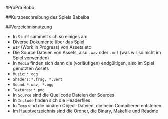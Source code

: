 #ProPra Bobo

##Kurzbeschreibung des Spiels
Babelba

##Verzeichnisnutzung
* In `Stuff` sammelt sich so einiges an:
 * Diverse Dokumente über das Spiel
 * `WIP` (Work in Progress) von Assets etc
 * Die Source Dateien von Assets, also `.wav` oder `.xcf` (was wir so nicht im Spiel verwenden)
* In `Media` finden sich dann die (vorläufigen) endgültigen, also im Spiel genutzten Assets
 * `Music`: `*.ogg`
 * `Shaders`: `*.frag, *.vert`
 * `Sound`: `*.wav, *.ogg`
 * `Textures`: `*.png`
* In `Source` sind die Quellcode Dateien der Sources
* In `Include` finden sich die Headerfiles
* In `Temp` sind die binären Object-Dateien, die beim Compilieren entstehen.
* Im Hauptverzeichnis sind die Ordner, die Binary, Makefile und Readme
